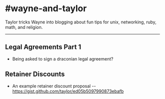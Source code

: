 #wayne-and-taylor
==============

Taylor tricks Wayne into blogging about fun tips for unix, networking, ruby, math, and religion. 

---

## Legal Agreements Part 1

 * Being asked to sign a draconian legal agreement?

## Retainer Discounts

 * An example retainer discount proposal -- https://gist.github.com/taylor/ed05b5097990873ebafb
